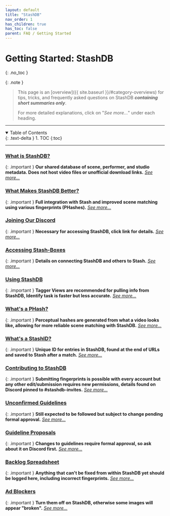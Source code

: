 ```yaml
---
layout: default
title: "StashDB"
nav_order: 1
has_children: true
has_toc: false
parent: FAQ / Getting Started
---
```


# Getting Started: StashDB
{: .no_toc }

{: .note }
>
> This page is an [overview]({{ site.baseurl }}/#category-overviews) for tips, tricks, and frequently asked questions on StashDB ***containing short summaries only***.
> 
> For more detailed explanations, click on "*See more...*" under each heading.

***

<details open markdown="block">
  <summary>
    Table of Contents
  </summary>
  {: .text-delta }
1. TOC
{:toc}
</details>

***

### [What is StashDB?](what-is-stashdb)

{: .important }
**Our shared database of scene, performer, and studio metadata. Does not host video files or unofficial download links.** *[See more...](what-is-stashdb)*


### [What Makes StashDB Better?](what-makes-stashdb-better)

{: .important }
**Full integration with Stash and improved scene matching using various fingerprints (PHashes).** *[See more...](what-makes-stashdb-better)*


### [Joining Our Discord](joining-our-discord)

{: .important }
**Necessary for accessing StashDB, click link for details.** *[See more...](joining-our-discord)*


### [Accessing Stash-Boxes](accessing-stash-boxes)

{: .important }
**Details on connecting StashDB and others to Stash.** *[See more...](accessing-stash-boxes)*


### [Using StashDB](using-stashdb)

{: .important }
**Tagger Views are recommended for pulling info from StashDB, Identify task is faster but less accurate.** *[See more...](using-stashdb)*


### [What's a PHash?](whats-a-phash)

{: .important }
**Perceptual hashes are generated from what a video looks like, allowing for more reliable scene matching with StashDB.** *[See more...](whats-a-phash)*


### [What's a StashID?](whats-a-stashid)

{: .important }
**Unique ID for entries in StashDB, found at the end of URLs and saved to Stash after a match.** *[See more...](whats-a-stashid)*


### [Contributing to StashDB](contributing-to-stashdb)

{: .important }
**Submitting fingerprints is possible with every account but any other edit/submission requires new permissions, details found on Discord pinned to #stashdb-invites.** *[See more...](contributing-to-stashdb)*


### [Unconfirmed Guidelines](unconfirmed-guidelines)

{: .important }
**Still expected to be followed but subject to change pending formal approval.** *[See more...](unconfirmed-guidelines)*


### [Guideline Proposals](guideline-proposals)

{: .important }
**Changes to guidelines require formal approval, so ask about it on Discord first.** *[See more...](guideline-proposals)*


### [Backlog Spreadsheet](backlog-spreadsheet)

{: .important }
**Anything that can't be fixed from within StashDB yet should be logged here, including incorrect fingerprints.** *[See more...](backlog-spreadsheet)*


### [Ad Blockers](ad-blockers)

{: .important }
**Turn them off on StashDB, otherwise some images will appear "broken".** *[See more...](ad-blockers)*
